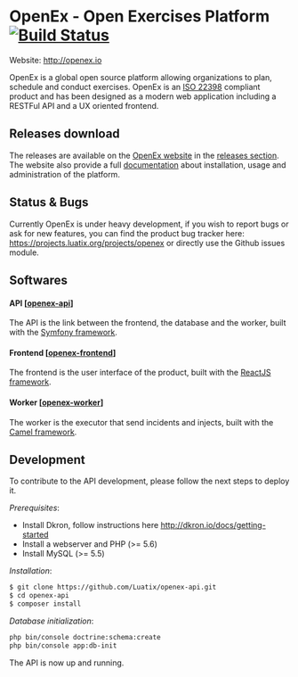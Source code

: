 # OpenEx - Open Exercises Platform [![Build Status](https://api.travis-ci.org/LuatixHQ/openex-api.svg?branch=master)](https://travis-ci.org/LuatixHQ/openex-api)

Website: http://openex.io

OpenEx is a global open source platform allowing organizations to plan, schedule and conduct exercises. OpenEx is an [ISO 22398](http://www.iso.org/iso/iso_catalogue/catalogue_tc/catalogue_detail.htm?csnumber=50294) compliant product and has been designed as a modern web application including a RESTFul API and a UX oriented frontend.

## Releases download

The releases are available on the [OpenEx website](http://www.openex.io) in the [releases section](http://openex.io/releases). The website also provide a full [documentation](http://www.openex.io/documentation) about installation, usage and administration of the platform.   

## Status & Bugs

Currently OpenEx is under heavy development, if you wish to report bugs or ask for new features, you can find the product bug tracker here: https://projects.luatix.org/projects/openex or directly use the Github issues module.

## Softwares

#### API [[openex-api](https://github.com/LuatixHQ/openex-api)]

The API is the link between the frontend, the database and the worker, built with the [Symfony framework](https://symfony.com).

#### Frontend [[openex-frontend](https://github.com/LuatixHQ/openex-frontend)]

The frontend is the user interface of the product, built with the [ReactJS framework](https://facebook.github.io/react).

#### Worker [[openex-worker](https://github.com/LuatixHQ/openex-worker)]

The worker is the executor that send incidents and injects, built with the [Camel framework](http://camel.apache.org).

## Development

To contribute to the API development, please follow the next steps to deploy it.

*Prerequisites*:
 
- Install Dkron, follow instructions here http://dkron.io/docs/getting-started
- Install a webserver and PHP (>= 5.6)
- Install MySQL (>= 5.5)

*Installation*:

```bash
$ git clone https://github.com/Luatix/openex-api.git
$ cd openex-api
$ composer install
```

*Database initialization*:

```bash
php bin/console doctrine:schema:create
php bin/console app:db-init
```

The API is now up and running.
